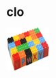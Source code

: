 # clo


<img src="logo.png" width=100 height=100 />
<!-- 创建 ~/.clo

```
clo init
clo link
clo push
clo pull some_tpl
```


```
clo init some_tpl

clo init some_tpl user a:string b:integer
``` -->

## Features

- write by nodejs
- handlebars.js for template
- support multi files

## Install

```
npm install -g clo
```

## Usages

```
git clone git@github.com:clojs/TBNetworking.git ~/.clo/TBNetworking
clo TBNetworking Login
```
### 指定CLO_HOME路径

指定CLO_HOME路径，默认是~/.clo


```
export CLO_HOME=. && clo m test
```

此时，查找当前目录下的m模块，参数是test，和上面的用法类似

## clo.json配置文件

```
{
  "name": "clo",
  "files":[
    {
      "tpl":"LoginApiManager.h",
      "folder":"app/api"
    },
    {  
      "tpl":"LoginApiManager.m",
      "folder":"app/api"
    }
  ],
  "file_pre": "",
  "file_post": "ApiManager",
  "license": "MIT",
  "bugs": {
    "url": "https://github.com/clojs/TBNetworking/issues"
  },
  "homepage": "https://github.com/clojs/TBNetworking#readme"
}
```

说明

- tpl 是模板文件
- folder 是要生成的目录


## Contributing

1. Fork it
2. Create your feature branch (`git checkout -b my-new-feature`)
3. Commit your changes (`git commit -am 'Add some feature'`)
4. Push to the branch (`git push origin my-new-feature`)
5. Create new Pull Request

## 版本历史

- v0.1.0 初始化版本

## 欢迎fork和反馈

- write by `i5ting` shiren1118@126.com

如有建议或意见，请在issue提问或邮件

## License

this repo is released under the [MIT
License](http://www.opensource.org/licenses/MIT).
